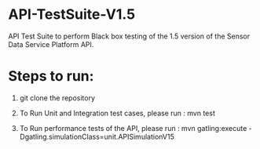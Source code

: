 API-TestSuite-V1.5
==================

API Test Suite to perform Black box testing of the 1.5 version of the Sensor Data Service Platform API.

Steps to run:
===========
1. git clone the repository

2. To Run Unit and Integration test cases, please run : mvn test

3. To Run performance tests of the API, please run : mvn gatling:execute -Dgatling.simulationClass=unit.APISimulationV15

